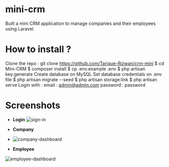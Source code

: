 # mini-crm
Built a mini CRM application to manage companies and their employees using Laravel.

# How to install ?


Clone the repo : git clone https://github.com/Tarique-Rizwan/crm-mini
$ cd Mini-CRM
$ composer install
$ cp .env.example .env
$ php artisan key:generate
Create database on MySQL
Set database credentials on .env file
$ php artisan migrate --seed
$ php artisan storage:link
$ php artisan serve
Login with :
email : admin@admin.com
password : password

# Screenshots

- **Login**
![sign-in](https://github.com/user-attachments/assets/90b2f968-e4ad-4ed5-8c4f-29d7db7dedd5)


- **Company**
- ![company-dashboard](https://github.com/user-attachments/assets/ec5fb4db-d3a9-4d5a-96ac-63417dac6c20)


- **Employee**
  
![employee-dashboard](https://github.com/user-attachments/assets/da70fd05-268f-425d-9197-15b734817574)

